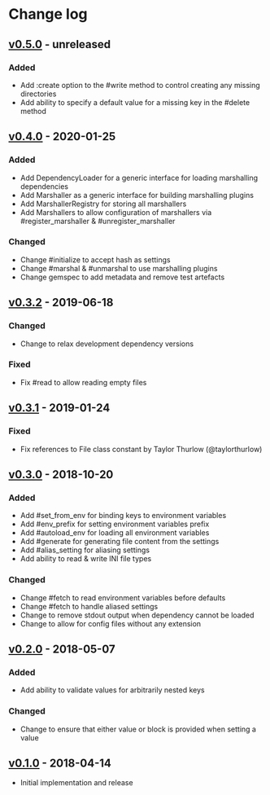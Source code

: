 # Change log

## [v0.5.0] - unreleased

### Added
* Add :create option to the #write method to control creating any missing directories
* Add ability to specify a default value for a missing key in the #delete method

## [v0.4.0] - 2020-01-25

### Added
* Add DependencyLoader for a generic interface for loading marshalling dependencies
* Add Marshaller as a generic interface for building marshalling plugins
* Add MarshallerRegistry for storing all marshallers
* Add Marshallers to allow configuration of marshallers via #register_marshaller
  & #unregister_marshaller

### Changed
* Change #initialize to accept hash as settings
* Change #marshal & #unmarshal to use marshalling plugins
* Change gemspec to add metadata and remove test artefacts

## [v0.3.2] - 2019-06-18

### Changed
* Change to relax development dependency versions

### Fixed
* Fix #read to allow reading empty files

## [v0.3.1] - 2019-01-24

### Fixed
* Fix references to File class constant by Taylor Thurlow (@taylorthurlow)

## [v0.3.0] - 2018-10-20

### Added
* Add #set_from_env for binding keys to environment variables
* Add #env_prefix for setting environment variables prefix
* Add #autoload_env for loading all environment variables
* Add #generate for generating file content from the settings
* Add #alias_setting for aliasing settings
* Add ability to read & write INI file types

### Changed
* Change #fetch to read environment variables before defaults
* Change #fetch to handle aliased settings
* Change to remove stdout output when dependency cannot be loaded
* Change to allow for config files without any extension

## [v0.2.0] - 2018-05-07

### Added
* Add ability to validate values for arbitrarily nested keys

### Changed
* Change to ensure that either value or block is provided when setting a value

## [v0.1.0] - 2018-04-14

* Initial implementation and release

[v0.5.0]: https://github.com/piotrmurach/tty-config/compare/v0.4.0...v0.5.0
[v0.4.0]: https://github.com/piotrmurach/tty-config/compare/v0.3.2...v0.4.0
[v0.3.2]: https://github.com/piotrmurach/tty-config/compare/v0.3.1...v0.3.2
[v0.3.1]: https://github.com/piotrmurach/tty-config/compare/v0.3.0...v0.3.1
[v0.3.0]: https://github.com/piotrmurach/tty-config/compare/v0.2.0...v0.3.0
[v0.2.0]: https://github.com/piotrmurach/tty-config/compare/v0.1.0...v0.2.0
[v0.1.0]: https://github.com/piotrmurach/tty-config/compare/v0.1.0
